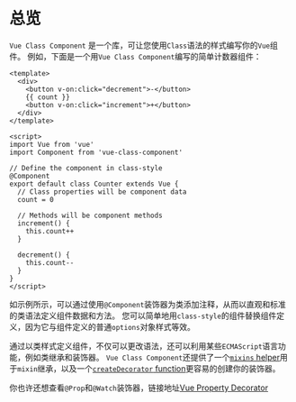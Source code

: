 # 总览

`Vue Class Component` 是一个库，可让您使用`Class`语法的样式编写你的`Vue`组件。 例如，下面是一个用`Vue Class Component`编写的简单计数器组件：

```vue
<template>
  <div>
    <button v-on:click="decrement">-</button>
    {{ count }}
    <button v-on:click="increment">+</button>
  </div>
</template>

<script>
import Vue from 'vue'
import Component from 'vue-class-component'

// Define the component in class-style
@Component
export default class Counter extends Vue {
  // Class properties will be component data
  count = 0

  // Methods will be component methods
  increment() {
    this.count++
  }

  decrement() {
    this.count--
  }
}
</script>
```

如示例所示，可以通过使用`@Component`装饰器为类添加注释，从而以直观和标准的类语法定义组件数据和方法。 您可以简单地用`class-style`的组件替换组件定义，因为它与组件定义的普通`options`对象样式等效。

通过以类样式定义组件，不仅可以更改语法，还可以利用某些`ECMAScript`语言功能，例如类继承和装饰器。 `Vue Class Component`还提供了一个[`mixins` helper](guide/extend-and-mixins.md#Mixins)用于`mixin`继承，以及一个[`createDecorator` function](guide/custom-decorators.md)更容易的创建你的装饰器。


你也许还想查看`@Prop`和`@Watch`装饰器，链接地址[Vue Property Decorator](https://github.com/kaorun343/vue-property-decorator)